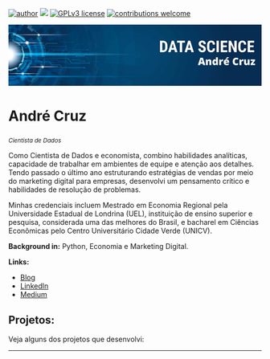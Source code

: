 [![author](https://img.shields.io/badge/author-carlosfab-red.svg)](https://www.linkedin.com/in/carlosfab) [![](https://img.shields.io/badge/python-3.7+-blue.svg)](https://www.python.org/downloads/release/python-365/) [![GPLv3 license](https://img.shields.io/badge/License-GPLv3-blue.svg)](http://perso.crans.org/besson/LICENSE.html) [![contributions welcome](https://img.shields.io/badge/contributions-welcome-brightgreen.svg?style=flat)](https://github.com/carlosfab/data_science/issues)

<p align="center">
  <img src="https://github.com/andredscruz/Novos-Projetos/blob/main/Andr%C3%A9%20Cruz.png" >
</p>

# André Cruz
<sub>*Cientista de Dados*</sub>

Como Cientista de Dados e economista, combino habilidades analíticas, capacidade de trabalhar em ambientes de equipe e atenção aos detalhes. Tendo passado o último ano estruturando estratégias de vendas por meio do marketing digital para empresas, desenvolvi um pensamento crítico e habilidades de resolução de problemas.

Minhas credenciais incluem Mestrado em Economia Regional pela Universidade Estadual de Londrina (UEL), instituição de ensino superior e pesquisa, considerada uma das melhores do Brasil, e bacharel em Ciências Econômicas pelo Centro Universitário Cidade Verde (UNICV).

**Background in:** Python, Economia e Marketing Digital.

**Links:**
* [Blog]()
* [LinkedIn]()
* [Medium]()


## Projetos:
Veja alguns dos projetos que desenvolvi:



---




